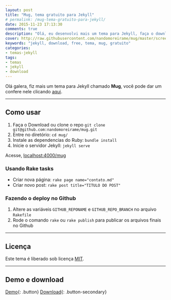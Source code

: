 ```yaml
---
layout: post
title: "Mug, tema gratuito para Jekyll"
# permalink: /mug-tema-gratuito-para-jekyll/
date: 2015-11-23 17:13:30
comments: true
description: "Olá, eu desenvolvi mais um tema para Jekyll, faça o download do Mug!"
cover: http://raw.githubusercontent.com/nandomoreirame/mug/master/screenshot.png
keywords: "jekyll, download, free, tema, mug, gratuito"
categories:
- temas-jekyll
tags:
- temas
- jekyll
- download
---
```


Olá galera, fiz mais um tema para Jekyll chamado **Mug**, você pode dar um confere nele clicando [aqui](http://nandomoreira.me/mug).

---

## Como usar

1. Faça o Download ou clone o repo `git clone git@github.com:nandomoreirame/mug.git`
2. Entre no diretório: `cd mug/`
3. Instale as dependencias do Ruby: `bundle install`
4. Inicie o servidor Jekyll: `jekyll serve`

Acesse, [localhost:4000/mug](http://localhost:4000/mug)

### Usando Rake tasks

* Criar nova página: `rake page name="contato.md"`
* Criar novo post: `rake post title="TITULO DO POST"`

### Fazendo o deploy no Github

1. Altere as variáveis `GITHUB_REPONAME` e `GITHUB_REPO_BRANCH` no arquivo `Rakefile`
2. Rode o comando `rake` ou `rake publish` para publicar os arquivos finais no Github

---

## Licença

Este tema é liberado sob licença [MIT](https://github.com/nandomoreirame/mug/blob/master/LICENSE).

---

## Demo e download

[Demo](http://nandomoreira.me/mug){: .button} [Download](https://github.com/nandomoreirame/mug/archive/master.zip){: .button-secondary}
